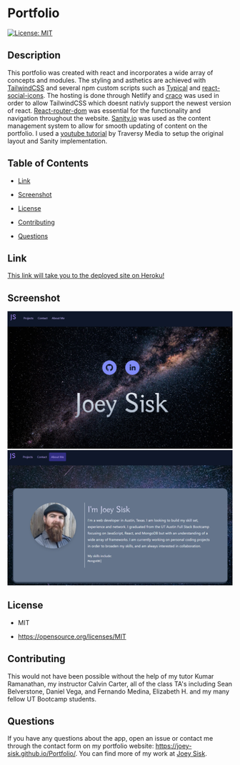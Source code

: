 # Portfolio
[![License: MIT](https://img.shields.io/badge/License-MIT-yellow.svg)](https://opensource.org/licenses/MIT)

## Description

This portfolio was created with react and incorporates a wide array of concepts and modules. The styling and asthetics are achieved with [TailwindCSS](https://tailwindcss.com/) and several npm custom scripts such as [Typical](https://www.npmjs.com/package/react-typical) and [react-social-icons](https://www.npmjs.com/package/react-social-icons). The hosting is done through Netlify and [craco](https://www.npmjs.com/package/@craco/craco) was used in order to allow TailwindCSS which doesnt nativly support the newest version of react. [React-router-dom](https://www.npmjs.com/package/react-router-dom) was essential for the functionality and navigation throughout the website. [Sanity.io](https://www.sanity.io/) was used as the content management system to allow for smooth updating of content on the portfolio. I used a [youtube tutorial](https://www.youtube.com/watch?v=NO7_jgzVgbc) by Traversy Media to setup the original layout and Sanity implementation. 


## Table of Contents

* [Link](#Link)

* [Screenshot](#Screenshot)

* [License](#license)

* [Contributing](#contributing)

* [Questions](#questions)

## Link

[This link will take you to the deployed site on Heroku!](https://joey-sisk.github.io/employee-directory/)

## Screenshot

![First Screenshot](./screenshots/screenshot1.png)
![Second Screenshot](./screenshots/screenshot2.png)

## License

- MIT

- https://opensource.org/licenses/MIT
  
## Contributing

This would not have been possible without the help of my tutor Kumar Ramanathan, my instructor Calvin Carter, all of the class TA's including Sean Belverstone, Daniel Vega, and Fernando Medina, Elizabeth H. and my many fellow UT Bootcamp students.

## Questions

If you have any questions about the app, open an issue or contact me through the contact form on my portfolio website: https://joey-sisk.github.io/Portfolio/. You can find more of my work at [Joey Sisk](github.com/joey-sisk).
